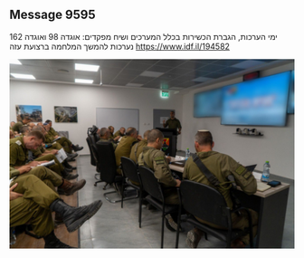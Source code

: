 ## Message 9595

ימי הערכות, הגברת הכשירות בכלל המערכים ושיח מפקדים:
אוגדה 98 ואוגדה 162 נערכות להמשך המלחמה ברצועת עזה
https://www.idf.il/194582

![Photo](./9595/9595_photo.jpg)
